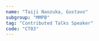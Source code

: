 ```yaml
---
name: "Taiji Naozuka, Gustavo"
subgroup: "MMPB"
tag: "Contributed Talks Speaker"
code: "CT03"
---
```

